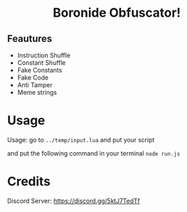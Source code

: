  <h1 align="center">Boronide Obfuscator!</i></a></h1>
 
## Feautures
* Instruction Shuffle
* Constant Shuffle
* Fake Constants
* Fake Code
* Anti Tamper
* Meme strings

# Usage

Usage:
go to ```../temp/input.lua``` and put your script

and put the following command in your terminal
```node run.js```

# Credits
Discord Server: https://discord.gg/5ktJ7TedTf

